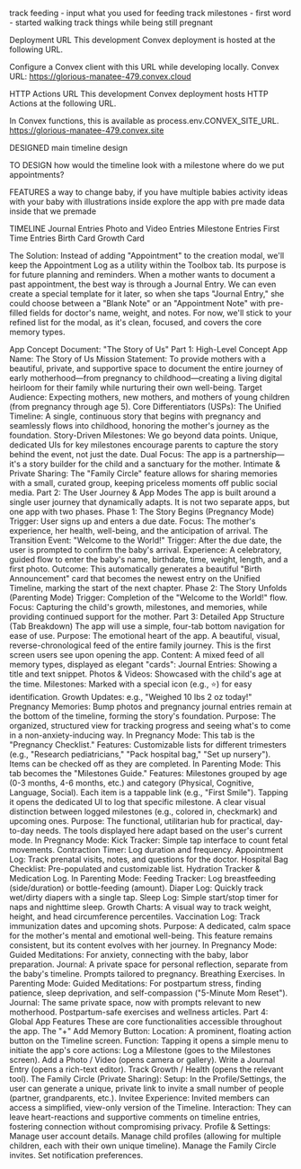 track feeding
    - input what you used for feeding
track milestones
    - first word
    - started walking
track things while being still pregnant

Deployment URL
This development Convex deployment is hosted at the following URL.

Configure a Convex client with this URL while developing locally.
Convex URL: https://glorious-manatee-479.convex.cloud

HTTP Actions URL
This development Convex deployment hosts HTTP Actions at the following URL.

In Convex functions, this is available as process.env.CONVEX_SITE_URL.
https://glorious-manatee-479.convex.site

DESIGNED
main timeline design 

TO DESIGN
how would the timeline look with a milestone
where do we put appointments? 


FEATURES
a way to change baby, if you have multiple babies 
activity ideas with your baby with illustrations inside
explore the app with pre made data inside that we premade

TIMELINE
Journal Entries
Photo and Video Entries
Milestone Entries
First Time Entries
Birth Card
Growth Card


The Solution:
Instead of adding "Appointment" to the creation modal, we'll keep the Appointment Log as a utility within the Toolbox tab. Its purpose is for future planning and reminders.
When a mother wants to document a past appointment, the best way is through a Journal Entry. We can even create a special template for it later, so when she taps "Journal Entry," she could choose between a "Blank Note" or an "Appointment Note" with pre-filled fields for doctor's name, weight, and notes.
For now, we'll stick to your refined list for the modal, as it's clean, focused, and covers the core memory types.



App Concept Document: "The Story of Us"
Part 1: High-Level Concept
App Name: The Story of Us
Mission Statement: To provide mothers with a beautiful, private, and supportive space to document the entire journey of early motherhood—from pregnancy to childhood—creating a living digital heirloom for their family while nurturing their own well-being.
Target Audience: Expecting mothers, new mothers, and mothers of young children (from pregnancy through age 5).
Core Differentiators (USPs):
The Unified Timeline: A single, continuous story that begins with pregnancy and seamlessly flows into childhood, honoring the mother's journey as the foundation.
Story-Driven Milestones: We go beyond data points. Unique, dedicated UIs for key milestones encourage parents to capture the story behind the event, not just the date.
Dual Focus: The app is a partnership—it's a story builder for the child and a sanctuary for the mother.
Intimate & Private Sharing: The "Family Circle" feature allows for sharing memories with a small, curated group, keeping priceless moments off public social media.
Part 2: The User Journey & App Modes
The app is built around a single user journey that dynamically adapts. It is not two separate apps, but one app with two phases.
Phase 1: The Story Begins (Pregnancy Mode)
Trigger: User signs up and enters a due date.
Focus: The mother's experience, her health, well-being, and the anticipation of arrival.
The Transition Event: "Welcome to the World!"
Trigger: After the due date, the user is prompted to confirm the baby's arrival.
Experience: A celebratory, guided flow to enter the baby's name, birthdate, time, weight, length, and a first photo.
Outcome: This automatically generates a beautiful "Birth Announcement" card that becomes the newest entry on the Unified Timeline, marking the start of the next chapter.
Phase 2: The Story Unfolds (Parenting Mode)
Trigger: Completion of the "Welcome to the World!" flow.
Focus: Capturing the child's growth, milestones, and memories, while providing continued support for the mother.
Part 3: Detailed App Structure (Tab Breakdown)
The app will use a simple, four-tab bottom navigation for ease of use.
Purpose: The emotional heart of the app. A beautiful, visual, reverse-chronological feed of the entire family journey. This is the first screen users see upon opening the app.
Content: A mixed feed of all memory types, displayed as elegant "cards":
Journal Entries: Showing a title and text snippet.
Photos & Videos: Showcased with the child's age at the time.
Milestones: Marked with a special icon (e.g., ⭐️) for easy identification.
Growth Updates: e.g., "Weighed 10 lbs 2 oz today!"
Pregnancy Memories: Bump photos and pregnancy journal entries remain at the bottom of the timeline, forming the story's foundation.
Purpose: The organized, structured view for tracking progress and seeing what's to come in a non-anxiety-inducing way.
In Pregnancy Mode: This tab is the "Pregnancy Checklist."
Features: Customizable lists for different trimesters (e.g., "Research pediatricians," "Pack hospital bag," "Set up nursery"). Items can be checked off as they are completed.
In Parenting Mode: This tab becomes the "Milestones Guide."
Features:
Milestones grouped by age (0-3 months, 4-6 months, etc.) and category (Physical, Cognitive, Language, Social).
Each item is a tappable link (e.g., "First Smile"). Tapping it opens the dedicated UI to log that specific milestone.
A clear visual distinction between logged milestones (e.g., colored in, checkmark) and upcoming ones.
Purpose: The functional, utilitarian hub for practical, day-to-day needs. The tools displayed here adapt based on the user's current mode.
In Pregnancy Mode:
Kick Tracker: Simple tap interface to count fetal movements.
Contraction Timer: Log duration and frequency.
Appointment Log: Track prenatal visits, notes, and questions for the doctor.
Hospital Bag Checklist: Pre-populated and customizable list.
Hydration Tracker & Medication Log.
In Parenting Mode:
Feeding Tracker: Log breastfeeding (side/duration) or bottle-feeding (amount).
Diaper Log: Quickly track wet/dirty diapers with a single tap.
Sleep Log: Simple start/stop timer for naps and nighttime sleep.
Growth Charts: A visual way to track weight, height, and head circumference percentiles.
Vaccination Log: Track immunization dates and upcoming shots.
Purpose: A dedicated, calm space for the mother's mental and emotional well-being. This feature remains consistent, but its content evolves with her journey.
In Pregnancy Mode:
Guided Meditations: For anxiety, connecting with the baby, labor preparation.
Journal: A private space for personal reflection, separate from the baby's timeline. Prompts tailored to pregnancy.
Breathing Exercises.
In Parenting Mode:
Guided Meditations: For postpartum stress, finding patience, sleep deprivation, and self-compassion ("5-Minute Mom Reset").
Journal: The same private space, now with prompts relevant to new motherhood.
Postpartum-safe exercises and wellness articles.
Part 4: Global App Features
These are core functionalities accessible throughout the app.
The "+" Add Memory Button:
Location: A prominent, floating action button on the Timeline screen.
Function: Tapping it opens a simple menu to initiate the app's core actions:
Log a Milestone (goes to the Milestones screen).
Add a Photo / Video (opens camera or gallery).
Write a Journal Entry (opens a rich-text editor).
Track Growth / Health (opens the relevant tool).
The Family Circle (Private Sharing):
Setup: In the Profile/Settings, the user can generate a unique, private link to invite a small number of people (partner, grandparents, etc.).
Invitee Experience: Invited members can access a simplified, view-only version of the Timeline.
Interaction: They can leave heart-reactions and supportive comments on timeline entries, fostering connection without compromising privacy.
Profile & Settings:
Manage user account details.
Manage child profiles (allowing for multiple children, each with their own unique timeline).
Manage the Family Circle invites.
Set notification preferences.